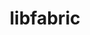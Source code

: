 ---
title: "libfabric"
layout: cache
categories: [package, develop-2024-01-14]
meta: {"versions": ["1.20.0"], "compilers": ["cce@=15.0.1", "gcc@=10.3.0", "gcc@=11.1.0", "gcc@=11.4.0", "gcc@=12.3.0", "gcc@=7.3.1", "gcc@=7.5.0", "gcc@=9.4.0", "oneapi@=2023.2.0"], "oss": ["amzn2", "rhel8", "sle_hpc15", "ubuntu18.04", "ubuntu20.04", "ubuntu22.04"], "platforms": ["linux"], "targets": ["aarch64", "neoverse_n1", "neoverse_v1", "ppc64le", "x86_64_v3", "x86_64_v4", "zen4"], "stacks": ["aws-isc", "aws-isc-aarch64", "build_systems", "data-vis-sdk", "e4s", "e4s-cray-rhel", "e4s-cray-sles", "e4s-neoverse_v1", "e4s-oneapi", "e4s-power", "e4s-rocm-external", "root", "tutorial"], "num_specs": 16, "num_specs_by_stack": {"root": 16, "aws-isc-aarch64": 4, "aws-isc": 2, "e4s-cray-rhel": 1, "e4s-cray-sles": 1, "build_systems": 1, "e4s-neoverse_v1": 1, "e4s-power": 1, "data-vis-sdk": 1, "e4s": 1, "e4s-rocm-external": 1, "e4s-oneapi": 1, "tutorial": 2}}
spec_details: [{"hash": "24ld6c2xkltwdbkzsmtitrg6f3uyyeya", "compiler": "gcc@=7.3.1", "versions": ["1.20.0"], "os": "amzn2", "platform": "linux", "target": "aarch64", "variants": ["build_system=autotools", "~debug", "fabrics=efa,mrail,rxd,rxm,shm,sockets,tcp,udp,verbs", "~kdreg", "~uring"], "stacks": ["root", "aws-isc-aarch64"], "size": "-", "tarball": "https://binaries.spack.io/develop-2024-01-14/build_cache/linux-amzn2-aarch64/gcc-7.3.1/libfabric-1.20.0/linux-amzn2-aarch64-gcc-7.3.1-libfabric-1.20.0-24ld6c2xkltwdbkzsmtitrg6f3uyyeya.spack"}, {"hash": "327s53njnfg2iman6g37xky5gl3wolbf", "compiler": "gcc@=7.3.1", "versions": ["1.20.0"], "os": "amzn2", "platform": "linux", "target": "aarch64", "variants": ["build_system=autotools", "~debug", "fabrics=efa,mrail,rxd,rxm,shm,sockets,tcp,udp,verbs", "~kdreg", "~uring"], "stacks": ["root", "aws-isc-aarch64"], "size": "-", "tarball": "https://binaries.spack.io/develop-2024-01-14/build_cache/linux-amzn2-aarch64/gcc-7.3.1/libfabric-1.20.0/linux-amzn2-aarch64-gcc-7.3.1-libfabric-1.20.0-327s53njnfg2iman6g37xky5gl3wolbf.spack"}, {"hash": "g6sxcty2fijst2hsobjhlwzjw5z2kbdk", "compiler": "gcc@=7.3.1", "versions": ["1.20.0"], "os": "amzn2", "platform": "linux", "target": "neoverse_n1", "variants": ["build_system=autotools", "~debug", "fabrics=efa,mrail,rxd,rxm,shm,sockets,tcp,udp,verbs", "~kdreg", "~uring"], "stacks": ["root", "aws-isc-aarch64"], "size": "-", "tarball": "https://binaries.spack.io/develop-2024-01-14/build_cache/linux-amzn2-neoverse_n1/gcc-7.3.1/libfabric-1.20.0/linux-amzn2-neoverse_n1-gcc-7.3.1-libfabric-1.20.0-g6sxcty2fijst2hsobjhlwzjw5z2kbdk.spack"}, {"hash": "yueq37wsgcaeph3dbvk2hrz565w5shkx", "compiler": "gcc@=7.3.1", "versions": ["1.20.0"], "os": "amzn2", "platform": "linux", "target": "neoverse_n1", "variants": ["build_system=autotools", "~debug", "fabrics=efa,mrail,rxd,rxm,shm,sockets,tcp,udp,verbs", "~kdreg", "~uring"], "stacks": ["root", "aws-isc-aarch64"], "size": "-", "tarball": "https://binaries.spack.io/develop-2024-01-14/build_cache/linux-amzn2-neoverse_n1/gcc-7.3.1/libfabric-1.20.0/linux-amzn2-neoverse_n1-gcc-7.3.1-libfabric-1.20.0-yueq37wsgcaeph3dbvk2hrz565w5shkx.spack"}, {"hash": "hmbpkmiwv577jjgtdbzvmsxmjznv6w54", "compiler": "gcc@=7.3.1", "versions": ["1.20.0"], "os": "amzn2", "platform": "linux", "target": "x86_64_v3", "variants": ["build_system=autotools", "~debug", "fabrics=efa,mrail,rxd,rxm,shm,sockets,tcp,udp,verbs", "~kdreg", "~uring"], "stacks": ["aws-isc", "root"], "size": "-", "tarball": "https://binaries.spack.io/develop-2024-01-14/build_cache/linux-amzn2-x86_64_v3/gcc-7.3.1/libfabric-1.20.0/linux-amzn2-x86_64_v3-gcc-7.3.1-libfabric-1.20.0-hmbpkmiwv577jjgtdbzvmsxmjznv6w54.spack"}, {"hash": "oyt25mw645efcusouk4ih4mll3w7rozn", "compiler": "gcc@=7.3.1", "versions": ["1.20.0"], "os": "amzn2", "platform": "linux", "target": "x86_64_v3", "variants": ["build_system=autotools", "~debug", "fabrics=efa,mrail,rxd,rxm,shm,sockets,tcp,udp,verbs", "~kdreg", "~uring"], "stacks": ["aws-isc", "root"], "size": "-", "tarball": "https://binaries.spack.io/develop-2024-01-14/build_cache/linux-amzn2-x86_64_v3/gcc-7.3.1/libfabric-1.20.0/linux-amzn2-x86_64_v3-gcc-7.3.1-libfabric-1.20.0-oyt25mw645efcusouk4ih4mll3w7rozn.spack"}, {"hash": "vv2xkvf4nq6nkmp6ntqcdibl4sske4bo", "compiler": "cce@=15.0.1", "versions": ["1.20.0"], "os": "rhel8", "platform": "linux", "target": "zen4", "variants": ["build_system=autotools", "~debug", "fabrics=rxm,sockets,tcp,udp", "~kdreg", "~uring"], "stacks": ["e4s-cray-rhel", "root"], "size": "-", "tarball": "https://binaries.spack.io/develop-2024-01-14/build_cache/linux-rhel8-zen4/cce-15.0.1/libfabric-1.20.0/linux-rhel8-zen4-cce-15.0.1-libfabric-1.20.0-vv2xkvf4nq6nkmp6ntqcdibl4sske4bo.spack"}, {"hash": "2n6y3t5z2zmee7vqf26ivrffhuhma3gu", "compiler": "gcc@=10.3.0", "versions": ["1.20.0"], "os": "sle_hpc15", "platform": "linux", "target": "x86_64_v4", "variants": ["build_system=autotools", "~debug", "fabrics=rxm,sockets,tcp,udp", "~kdreg", "~uring"], "stacks": ["root", "e4s-cray-sles"], "size": "-", "tarball": "https://binaries.spack.io/develop-2024-01-14/build_cache/linux-sle_hpc15-x86_64_v4/gcc-10.3.0/libfabric-1.20.0/linux-sle_hpc15-x86_64_v4-gcc-10.3.0-libfabric-1.20.0-2n6y3t5z2zmee7vqf26ivrffhuhma3gu.spack"}, {"hash": "dbwhsipwatktnh3fh4qsjd6rcaavhf5e", "compiler": "gcc@=7.5.0", "versions": ["1.20.0"], "os": "ubuntu18.04", "platform": "linux", "target": "x86_64_v3", "variants": ["build_system=autotools", "~debug", "fabrics=sockets,tcp,udp", "~kdreg", "~uring"], "stacks": ["root", "build_systems"], "size": "-", "tarball": "https://binaries.spack.io/develop-2024-01-14/build_cache/linux-ubuntu18.04-x86_64_v3/gcc-7.5.0/libfabric-1.20.0/linux-ubuntu18.04-x86_64_v3-gcc-7.5.0-libfabric-1.20.0-dbwhsipwatktnh3fh4qsjd6rcaavhf5e.spack"}, {"hash": "rqoallzrnp7r7usce4vc2sukrymxdzwk", "compiler": "gcc@=11.4.0", "versions": ["1.20.0"], "os": "ubuntu20.04", "platform": "linux", "target": "neoverse_v1", "variants": ["build_system=autotools", "~debug", "fabrics=rxm,sockets,tcp,udp", "~kdreg", "~uring"], "stacks": ["root", "e4s-neoverse_v1"], "size": "-", "tarball": "https://binaries.spack.io/develop-2024-01-14/build_cache/linux-ubuntu20.04-neoverse_v1/gcc-11.4.0/libfabric-1.20.0/linux-ubuntu20.04-neoverse_v1-gcc-11.4.0-libfabric-1.20.0-rqoallzrnp7r7usce4vc2sukrymxdzwk.spack"}, {"hash": "ys2numrvkxej6qy5tmgram7n7wmf24hv", "compiler": "gcc@=9.4.0", "versions": ["1.20.0"], "os": "ubuntu20.04", "platform": "linux", "target": "ppc64le", "variants": ["build_system=autotools", "~debug", "fabrics=rxm,sockets,tcp,udp", "~kdreg", "~uring"], "stacks": ["root", "e4s-power"], "size": "-", "tarball": "https://binaries.spack.io/develop-2024-01-14/build_cache/linux-ubuntu20.04-ppc64le/gcc-9.4.0/libfabric-1.20.0/linux-ubuntu20.04-ppc64le-gcc-9.4.0-libfabric-1.20.0-ys2numrvkxej6qy5tmgram7n7wmf24hv.spack"}, {"hash": "waacm2vtmx6oqvdpbn3iwqe3s2n3r3vb", "compiler": "gcc@=11.1.0", "versions": ["1.20.0"], "os": "ubuntu20.04", "platform": "linux", "target": "x86_64_v3", "variants": ["build_system=autotools", "~debug", "fabrics=rxm,sockets,tcp,udp", "~kdreg", "~uring"], "stacks": ["root", "data-vis-sdk"], "size": "-", "tarball": "https://binaries.spack.io/develop-2024-01-14/build_cache/linux-ubuntu20.04-x86_64_v3/gcc-11.1.0/libfabric-1.20.0/linux-ubuntu20.04-x86_64_v3-gcc-11.1.0-libfabric-1.20.0-waacm2vtmx6oqvdpbn3iwqe3s2n3r3vb.spack"}, {"hash": "7czjp22nyqjcn6xbnh4zkawmoeo7wecd", "compiler": "gcc@=11.4.0", "versions": ["1.20.0"], "os": "ubuntu20.04", "platform": "linux", "target": "x86_64_v3", "variants": ["build_system=autotools", "~debug", "fabrics=rxm,sockets,tcp,udp", "~kdreg", "~uring"], "stacks": ["root", "e4s", "e4s-rocm-external"], "size": "-", "tarball": "https://binaries.spack.io/develop-2024-01-14/build_cache/linux-ubuntu20.04-x86_64_v3/gcc-11.4.0/libfabric-1.20.0/linux-ubuntu20.04-x86_64_v3-gcc-11.4.0-libfabric-1.20.0-7czjp22nyqjcn6xbnh4zkawmoeo7wecd.spack"}, {"hash": "42bgz56ulv26wbiyonizdfq4jatgv4gz", "compiler": "oneapi@=2023.2.0", "versions": ["1.20.0"], "os": "ubuntu20.04", "platform": "linux", "target": "x86_64_v3", "variants": ["build_system=autotools", "~debug", "fabrics=rxm,sockets,tcp,udp", "~kdreg", "~uring"], "stacks": ["root", "e4s-oneapi"], "size": "-", "tarball": "https://binaries.spack.io/develop-2024-01-14/build_cache/linux-ubuntu20.04-x86_64_v3/oneapi-2023.2.0/libfabric-1.20.0/linux-ubuntu20.04-x86_64_v3-oneapi-2023.2.0-libfabric-1.20.0-42bgz56ulv26wbiyonizdfq4jatgv4gz.spack"}, {"hash": "mqmxxw3aq5wys4nfctlhlzalfmuqqqkm", "compiler": "gcc@=11.4.0", "versions": ["1.20.0"], "os": "ubuntu22.04", "platform": "linux", "target": "x86_64_v3", "variants": ["build_system=autotools", "~debug", "fabrics=sockets,tcp,udp", "~kdreg", "~uring"], "stacks": ["root", "tutorial"], "size": "-", "tarball": "https://binaries.spack.io/develop-2024-01-14/build_cache/linux-ubuntu22.04-x86_64_v3/gcc-11.4.0/libfabric-1.20.0/linux-ubuntu22.04-x86_64_v3-gcc-11.4.0-libfabric-1.20.0-mqmxxw3aq5wys4nfctlhlzalfmuqqqkm.spack"}, {"hash": "vpfeezboieir327jkemopnb4k44bezaa", "compiler": "gcc@=12.3.0", "versions": ["1.20.0"], "os": "ubuntu22.04", "platform": "linux", "target": "x86_64_v3", "variants": ["build_system=autotools", "~debug", "fabrics=sockets,tcp,udp", "~kdreg", "~uring"], "stacks": ["root", "tutorial"], "size": "-", "tarball": "https://binaries.spack.io/develop-2024-01-14/build_cache/linux-ubuntu22.04-x86_64_v3/gcc-12.3.0/libfabric-1.20.0/linux-ubuntu22.04-x86_64_v3-gcc-12.3.0-libfabric-1.20.0-vpfeezboieir327jkemopnb4k44bezaa.spack"}]
---